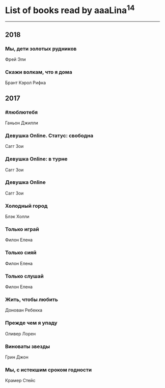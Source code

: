 # List of books read by aaaLina<sup>14</sup>
---

## 2018

### Мы, дети золотых рудников
Фрей Эли


### Скажи волкам, что я дома
Брант Кэрол Рифка



## 2017

### #люблютебя
Ганьон Джилли


### Девушка Online. Статус: свободна
Сагг Зои


### Девушка Online: в турне
Сагг Зои


### Девушка Online
Сагг Зои


### Холодный город
Блэк Холли


### Только играй
Филон Елена


### Только сияй
Филон Елена


### Только слушай
Филон Елена


### Жить, чтобы любить
Донован Ребекка


### Прежде чем я упаду
Оливер Лорен


### Виноваты звезды
Грин Джон


### Мы, с истекшим сроком годности
Крамер Стейс



